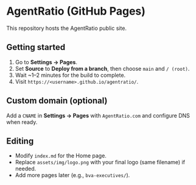 # AgentRatio (GitHub Pages)

This repository hosts the AgentRatio public site.

## Getting started
1. Go to **Settings → Pages**.
2. Set **Source** to **Deploy from a branch**, then choose `main` and `/ (root)`.
3. Wait ~1–2 minutes for the build to complete.
4. Visit `https://<username>.github.io/agentratio/`.

## Custom domain (optional)
Add a `CNAME` in **Settings → Pages** with `AgentRatio.com` and configure DNS when ready.

## Editing
- Modify `index.md` for the Home page.
- Replace `assets/img/logo.png` with your final logo (same filename) if needed.
- Add more pages later (e.g., `bva-executives/`).
